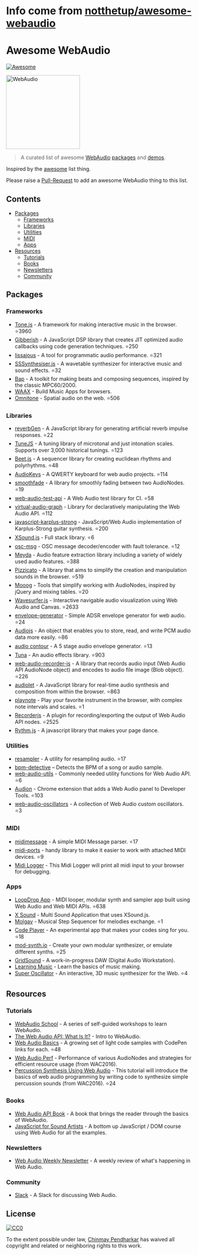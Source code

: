# Info come from [notthetup/awesome-webaudio](https://github.com/notthetup/awesome-webaudio)
# Awesome WebAudio

[![Awesome](https://cdn.rawgit.com/sindresorhus/awesome/d7305f38d29fed78fa85652e3a63e154dd8e8829/media/badge.svg)](https://github.com/sindresorhus/awesome)

<img src="https://raw.githubusercontent.com/voodootikigod/logo.js/master/webaudio/webaudio-js.png" width="200px" alt="WebAudio">

> A curated list of awesome [WebAudio](https://developer.mozilla.org/en-US/docs/Web/API/Web_Audio_API) [packages](#packages) and [demos](#demos).

Inspired by the [awesome](https://github.com/sindresorhus/awesome) list thing.

Please raise a [Pull-Request](https://github.com/notthetup/awesome-webaudio/pulls) to add an awesome WebAudio thing to this list.

## Contents
- [Packages](#packages)
  - [Frameworks](#frameworks)
  - [Libraries](#libraries)
  - [Utilities](#utilities)
  - [MIDI](#midi)
  - [Apps](#apps)
- [Resources](#resources)
  - [Tutorials](#tutorials)
  - [Books](#books)
  - [Newsletters](#newsletters)
  - [Community](#community)

## Packages

### Frameworks
- [Tone.js](https://github.com/Tonejs/Tone.js) - A framework for making interactive music in the browser. :star:3960
- [Gibberish](https://github.com/gibber-cc/gibberish) - A JavaScript DSP library that creates JIT optimized audio callbacks using code generation techniques. :star:250
- [lissajous](https://github.com/kylestetz/lissajous) -  A tool for programmatic audio performance. :star:321
- [SSSynthesiser.js](https://github.com/surikov/SSSynthesiser.js) -  A wavetable synthesizer for interactive music and sound effects. :star:32
- [Bap](http://bapjs.org/) - A toolkit for making beats and composing sequences, inspired by the classic MPC60/2000.
- [WAAX](https://github.com/hoch/WAAX/) - Build Music Apps for browsers.
- [Omnitone](https://github.com/GoogleChrome/omnitone) - Spatial audio on the web. :star:506

### Libraries
- [reverbGen](https://github.com/adelespinasse/reverbGen) - A JavaScript library for generating artificial reverb impulse responses. :star:22
- [TuneJS](https://github.com/abbernie/tune) - A tuning library of microtonal and just intonation scales. Supports over 3,000 historical tunings. :star:123
- [Beet.js](https://github.com/zya/beet.js) - A sequencer library for creating euclidean rhythms and polyrhythms. :star:48
- [AudioKeys](https://github.com/kylestetz/AudioKeys) - A QWERTY keyboard for web audio projects. :star:114
- [smoothfade](https://github.com/notthetup/smoothfade) - A library for smoothly fading between two AudioNodes. :star:19
- [web-audio-test-api](https://github.com/mohayonao/web-audio-test-api) - A Web Audio test library for CI. :star:58
- [virtual-audio-graph](https://github.com/benji6/virtual-audio-graph) - Library for declaratively manipulating the Web Audio API. :star:112
- [javascript-karplus-strong](https://github.com/mrahtz/javascript-karplus-strong) - JavaScript/Web Audio implementation of Karplus-Strong guitar synthesis. :star:200
- [XSound.js](https://github.com/Korilakkuma/XSound) - Full stack library. :star:6
- [osc-msg](https://github.com/mohayonao/osc-msg) - OSC message decoder/encoder with fault tolerance. :star:12
- [Meyda](https://github.com/meyda/meyda) - Audio feature extraction library including a variety of widely used audio features. :star:388
- [Pizzicato](https://github.com/alemangui/pizzicato) - A library that aims to simplify the creation and manipulation sounds in the browser. :star:519
- [Mooog](https://github.com/mattlima/mooog) - Tools that simplify working with AudioNodes, inspired by jQuery and mixing tables. :star:20
- [Wavesurfer.js](https://github.com/katspaugh/wavesurfer.js) - Interactive navigable audio visualization using Web Audio and Canvas. :star:2633
- [envelope-generator](https://github.com/itsjoesullivan/envelope-generator) - Simple ADSR envelope generator for web audio. :star:24
- [Audiojs](https://github.com/audiojs/audio) - An object that enables you to store, read, and write PCM audio data more easily. :star:86
- [audio contour](https://github.com/danigb/audio-contour) - A 5 stage audio envelope generator. :star:13
- [Tuna](https://github.com/Theodeus/tuna) - An audio effects library. :star:903
- [web-audio-recorder-js](https://github.com/higuma/web-audio-recorder-js) - A library that records audio input (Web Audio API AudioNode object) and encodes to audio file image (Blob object). :star:226
- [audiolet](https://github.com/oampo/Audiolet) - A JavaScript library for real-time audio synthesis and composition from within the browser. :star:863
- [playnote](https://github.com/createbits/playnote) - Play your favorite instrument in the browser, with complex note intervals and scales. :star:1
- [Recorderjs](https://github.com/mattdiamond/Recorderjs) - A plugin for recording/exporting the output of Web Audio API nodes. :star:2525
- [Rythm.js](https://okazari.github.io/Rythm.js/) - A javascript library that makes your page dance.

### Utilities
- [resampler](https://github.com/notthetup/resampler) - A utility for resampling audio. :star:17
- [bpm-detective](https://github.com/tornqvist/bpm-detective) – Detects the BPM of a song or audio sample.
- [web-audio-utils](https://github.com/mohayonao/web-audio-utils) - Commonly needed utility functions for Web Audio API. :star:6
- [Audion](https://github.com/google/audion) - Chrome extension that adds a Web Audio panel to Developer Tools. :star:103
- [web-audio-oscillators](https://github.com/lukehorvat/web-audio-oscillators) - A collection of Web Audio custom oscillators. :star:3

### MIDI
- [midimessage](https://github.com/notthetup/midimessage) - A simple MIDI Message parser. :star:17
- [midi-ports](https://github.com/AndrejHronco/midi-ports) -  handy library to make it easier to work with attached MIDI devices. :star:9
- [Midi Logger](http://outputchannel.com/midi-logger/) - This Midi Logger will print all midi input to your browser for debugging.

### Apps
- [LoopDrop App](https://github.com/mmckegg/loop-drop-app) - MIDI looper, modular synth and sampler app built using Web Audio and Web MIDI APIs. :star:638
- [X Sound](https://korilakkuma.github.io/X-Sound/) - Multi Sound Application that uses XSound.js.
- [Molgav](https://github.com/surikov/molgav) - Musical Step Sequencer for melodies exchange. :star:1
- [Code Player](https://github.com/jcppman/code-player) - An experimental app that makes your codes sing for you. :star:18
- [mod-synth.io](https://github.com/andrevenancio/mod-synth.io) - Create your own modular synthesizer, or emulate different synths. :star:25
- [GridSound](https://gridsound.github.io) - A work-in-progress DAW (Digital Audio Workstation).
- [Learning Music](https://learningmusic.ableton.com/) - Learn the basics of music making.
- [Super Oscillator](https://github.com/lukehorvat/super-oscillator) - An interactive, 3D music synthesizer for the Web. :star:4

## Resources

### Tutorials
- [WebAudio School](https://github.com/mmckegg/web-audio-school	) - A series of self-guided workshops to learn WebAudio.
- [The Web Audio API: What Is It?](https://code.tutsplus.com/tutorials/the-web-audio-api-what-is-it--cms-23735) - Intro to WebAudio.
- [Web Audio Basics](https://github.com/kylestetz/Web-Audio-Basics) - A growing set of light code samples with CodePen links for each. :star:48
- [Web Audio Perf](https://padenot.github.io/web-audio-perf/) - Performance of various AudioNodes and strategies for efficient resource usage (from WAC2016).
- [Percussion Synthesis Using Web Audio](https://github.com/irritant/WAC-2016-Tutorial) - This tutorial will introduce the basics of web audio programming by writing code to synthesize simple percussion sounds (from WAC2016). :star:24

### Books
- [Web Audio API Book](http://chimera.labs.oreilly.com/books/1234000001552/index.html) - A book that brings the reader through the basics of WebAudio.
- [JavaScript for Sound Artists](https://www.crcpress.com/JavaScript-for-Sound-Artists-Learn-to-Code-with-the-Web-Audio-API/Turner-Leonard/p/book/9781138961531) - A bottom up JavaScript / DOM course using Web Audio for all the examples.
### Newsletters
- [Web Audio Weekly Newsletter](http://www.webaudioweekly.com) - A weekly review of what's happening in Web Audio.

### Community
- [Slack](https://web-audio-slackin.herokuapp.com/) - A Slack for discussing Web Audio.

## License

[![CC0](http://mirrors.creativecommons.org/presskit/buttons/88x31/svg/cc-zero.svg)](https://creativecommons.org/publicdomain/zero/1.0/)

To the extent possible under law, [Chinmay Pendharkar](https://chinmay.audio/) has waived all copyright and related or neighboring rights to this work.

